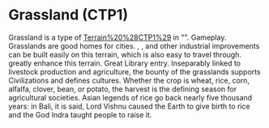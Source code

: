 # Grassland (CTP1)

Grassland is a type of [Terrain%20%28CTP1%29](terrain) in "".
Gameplay.
Grasslands are good homes for cities. , , and other industrial improvements can be built easily on this terrain, which is also easy to travel through. greatly enhance this terrain.
Great Library entry.
Inseparably linked to livestock production and agriculture, the bounty of the grasslands supports Civilizations and defines cultures. Whether the crop is wheat, rice, corn, alfalfa, clover, bean, or potato, the harvest is the defining season for agricultural societies. Asian legends of rice go back nearly five thousand years: in Bali, it is said, Lord Vishnu caused the Earth to give birth to rice and the God Indra taught people to raise it.